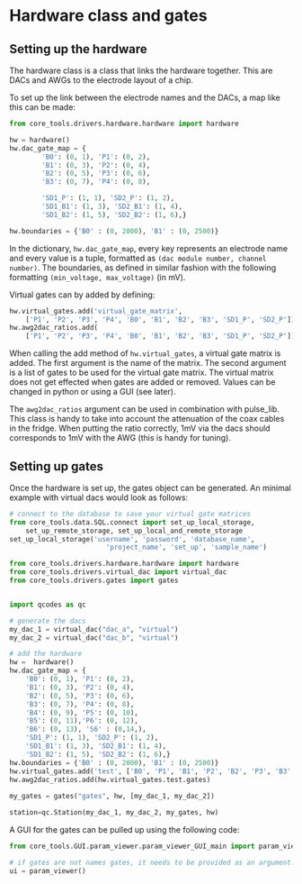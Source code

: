 Hardware class and gates
========================

Setting up the hardware
-----------------------

The hardware class is a class that links the hardware together. This are DACs and AWGs to the electrode layout of a chip.

To set up the link between the electrode names and the DACs, a map like this can be made:
```python
from core_tools.drivers.hardware.hardware import hardware

hw = hardware()
hw.dac_gate_map = {
        'B0': (0, 1), 'P1': (0, 2), 
        'B1': (0, 3), 'P2': (0, 4),
        'B2': (0, 5), 'P3': (0, 6), 
        'B3': (0, 7), 'P4': (0, 8),

        'SD1_P': (1, 1), 'SD2_P': (1, 2), 
        'SD1_B1': (1, 3), 'SD2_B1': (1, 4),
        'SD1_B2': (1, 5), 'SD2_B2': (1, 6),}

hw.boundaries = {'B0' : (0, 2000), 'B1' : (0, 2500)}
```
In the dictionary, `hw.dac_gate_map`, every key represents an electrode name and every value is a tuple, formatted as `(dac module number, channel number)`. The boundaries, as defined in similar fashion with the following formatting `(min_voltage, max_voltage)` (in mV).


Virtual gates can by added by defining:
```python
hw.virtual_gates.add('virtual_gate_matrix',
	['P1', 'P2', 'P3', 'P4', 'B0', 'B1', 'B2', 'B3', 'SD1_P', 'SD2_P'])
hw.awg2dac_ratios.add(
	['P1', 'P2', 'P3', 'P4', 'B0', 'B1', 'B2', 'B3', 'SD1_P', 'SD2_P'])
```
When calling the add method of `hw.virtual_gates`, a virtual gate matrix is added. The first argument is the name of the matrix. The second argument is a list of gates to be used for the virtual gate matrix. The virtual matrix does not get effected when gates are added or removed. Values can be changed in python or using a GUI (see later).

The `awg2dac_ratios` argument can be used in combination with pulse_lib. This class is handy to take into account the attenuation of the coax cables in the fridge. When putting the ratio correctly, 1mV via the dacs should corresponds to 1mV with the AWG (this is handy for tuning).


Setting up gates
----------------

Once the hardware is set up, the gates object can be generated. An minimal example with virtual dacs would look as follows:

```python
# connect to the database to save your virtual gate matrices
from core_tools.data.SQL.connect import set_up_local_storage,
	set_up_remote_storage, set_up_local_and_remote_storage
set_up_local_storage('username', 'password', 'database_name',
						'project_name', 'set_up', 'sample_name')

from core_tools.drivers.hardware.hardware import hardware
from core_tools.drivers.virtual_dac import virtual_dac
from core_tools.drivers.gates import gates


import qcodes as qc

# generate the dacs
my_dac_1 = virtual_dac("dac_a", "virtual")
my_dac_2 = virtual_dac("dac_b", "virtual")

# add the hardware
hw =  hardware()
hw.dac_gate_map = {
    'B0': (0, 1), 'P1': (0, 2), 
    'B1': (0, 3), 'P2': (0, 4),
    'B2': (0, 5), 'P3': (0, 6), 
    'B3': (0, 7), 'P4': (0, 8), 
    'B4': (0, 9), 'P5': (0, 10),
    'B5': (0, 11),'P6': (0, 12),
    'B6': (0, 13), 'S6' : (0,14,),
    'SD1_P': (1, 1), 'SD2_P': (1, 2), 
    'SD1_B1': (1, 3), 'SD2_B1': (1, 4),
    'SD1_B2': (1, 5), 'SD2_B2': (1, 6),}
hw.boundaries = {'B0' : (0, 2000), 'B1' : (0, 2500)}
hw.virtual_gates.add('test', ['B0', 'P1', 'B1', 'P2', 'B2', 'P3', 'B3', 'P4', 'B4', 'P5', 'B5', 'P6', 'B6', 'S6', 'SD1_P', 'SD2_P'])
hw.awg2dac_ratios.add(hw.virtual_gates.test.gates)
    
my_gates = gates("gates", hw, [my_dac_1, my_dac_2])

station=qc.Station(my_dac_1, my_dac_2, my_gates, hw)
```

A GUI for the gates can be pulled up using the following code:
```python
from core_tools.GUI.param_viewer.param_viewer_GUI_main import param_viewer

# if gates are not names gates, it needs to be provided as an argument.
ui = param_viewer()
```
